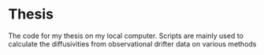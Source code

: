 # Thesis
 
The code for my thesis on my local computer. Scripts are mainly used to calculate the diffusivities from observational drifter data on various methods
